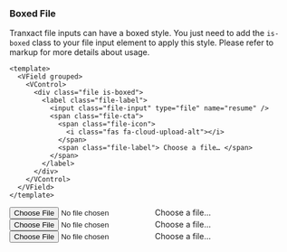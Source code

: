 ### Boxed File

Tranxact file inputs can have a boxed style.
You just need to add the `is-boxed` class to your file input element
to apply this style. Please refer to markup for more details about usage.

<!--code-->

```vue
<template>
  <VField grouped>
    <VControl>
      <div class="file is-boxed">
        <label class="file-label">
          <input class="file-input" type="file" name="resume" />
          <span class="file-cta">
            <span class="file-icon">
              <i class="fas fa-cloud-upload-alt"></i>
            </span>
            <span class="file-label"> Choose a file… </span>
          </span>
        </label>
      </div>
    </VControl>
  </VField>
</template>
```

<!--/code-->

<!--example-->

<VField grouped>
    <VControl>
        <div class="file is-boxed">
            <label class="file-label">
                <input class="file-input" type="file" name="resume">
                <span class="file-cta">
                    <span class="file-icon">
                        <i class="fas fa-cloud-upload-alt"></i>
                    </span>
                    <span class="file-label">
                        Choose a file…
                    </span>
                </span>
            </label>
        </div>
    </VControl>
    <VControl>
        <div class="file is-default is-boxed">
            <label class="file-label">
                <input class="file-input" type="file" name="resume">
                <span class="file-cta">
                    <span class="file-icon">
                        <i class="fas fa-cloud-upload-alt"></i>
                    </span>
                    <span class="file-label">
                        Choose a file…
                    </span>
                </span>
            </label>
        </div>
    </VControl>
    <VControl>
        <div class="file is-primary is-boxed">
            <label class="file-label">
                <input class="file-input" type="file" name="resume">
                <span class="file-cta">
                    <span class="file-icon">
                        <i class="fas fa-cloud-upload-alt"></i>
                    </span>
                    <span class="file-label">
                        Choose a file…
                    </span>
                </span>
            </label>
        </div>
    </VControl>
</VField>

<!--/example-->
